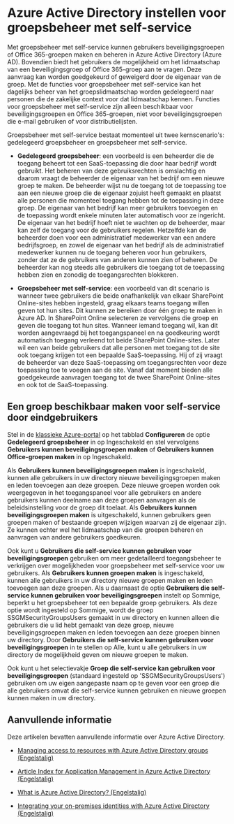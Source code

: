 <properties
    pageTitle="Azure Active Directory instellen voor toegangsbeheer met self-service voor toepassingen | Microsoft Azure"
    description="Met groepsbeheer met self-service kunnen gebruikers beveiligingsgroepen of Office 365-groepen maken en beheren in Azure Active Directory. Bovendien biedt het gebruikers de mogelijkheid om het lidmaatschap van een beveiligingsgroep of Office 365-groep aan te vragen."
    services="active-directory"
    documentationCenter=""
  authors="curtand"
    manager="stevenpo"
    editor=""
    />

<tags
    ms.service="active-directory"
    ms.workload="identity"
    ms.tgt_pltfrm="na"
    ms.devlang="na"
    ms.topic="get-started-article"
    ms.date="05/26/2016"
    ms.author="curtand"/>

# Azure Active Directory instellen voor groepsbeheer met self-service

Met groepsbeheer met self-service kunnen gebruikers beveiligingsgroepen of Office 365-groepen maken en beheren in Azure Active Directory (Azure AD). Bovendien biedt het gebruikers de mogelijkheid om het lidmaatschap van een beveiligingsgroep of Office 365-groep aan te vragen. Deze aanvraag kan worden goedgekeurd of geweigerd door de eigenaar van de groep. Met de functies voor groepsbeheer met self-service kan het dagelijks beheer van het groepslidmaatschap worden gedelegeerd naar personen die de zakelijke context voor dat lidmaatschap kennen. Functies voor groepsbeheer met self-service zijn alleen beschikbaar voor beveiligingsgroepen en Office 365-groepen, niet voor beveiligingsgroepen die e-mail gebruiken of voor distributielijsten.

Groepsbeheer met self-service bestaat momenteel uit twee kernscenario's: gedelegeerd groepsbeheer en groepsbeheer met self-service.

- **Gedelegeerd groepsbeheer**: een voorbeeld is een beheerder die de toegang beheert tot een SaaS-toepassing die door haar bedrijf wordt gebruikt. Het beheren van deze gebruiksrechten is omslachtig en daarom vraagt de beheerder de eigenaar van het bedrijf om een nieuwe groep te maken. De beheerder wijst nu de toegang tot de toepassing toe aan een nieuwe groep die de eigenaar zojuist heeft gemaakt en plaatst alle personen die momenteel toegang hebben tot de toepassing in deze groep. De eigenaar van het bedrijf kan meer gebruikers toevoegen en de toepassing wordt enkele minuten later automatisch voor ze ingericht. De eigenaar van het bedrijf hoeft niet te wachten op de beheerder, maar kan zelf de toegang voor de gebruikers regelen. Hetzelfde kan de beheerder doen voor een administratief medewerker van een andere bedrijfsgroep, en zowel de eigenaar van het bedrijf als de administratief medewerker kunnen nu de toegang beheren voor hun gebruikers, zonder dat ze de gebruikers van anderen kunnen zien of beheren. De beheerder kan nog steeds alle gebruikers die toegang tot de toepassing hebben zien en zonodig de toegangsrechten blokkeren.

- **Groepsbeheer met self-service**: een voorbeeld van dit scenario is wanneer twee gebruikers die beide onafhankelijk van elkaar SharePoint Online-sites hebben ingesteld, graag elkaars teams toegang willen geven tot hun sites. Dit kunnen ze bereiken door één groep te maken in Azure AD. In SharePoint Online selecteren ze vervolgens die groep en geven die toegang tot hun sites. Wanneer iemand toegang wil, kan dit worden aangevraagd bij het toegangspaneel en na goedkeuring wordt automatisch toegang verleend tot beide SharePoint Online-sites. Later wil een van beide gebruikers dat alle personen met toegang tot de site ook toegang krijgen tot een bepaalde SaaS-toepassing. Hij of zij vraagt de beheerder van deze SaaS-toepassing om toegangsrechten voor deze toepassing toe te voegen aan de site. Vanaf dat moment bieden alle goedgekeurde aanvragen toegang tot de twee SharePoint Online-sites en ook tot de SaaS-toepassing.

## Een groep beschikbaar maken voor self-service door eindgebruikers

Stel in de [klassieke Azure-portal](https://manage.windowsazure.com) op het tabblad **Configureren** de optie **Gedelegeerd groepsbeheer** in op Ingeschakeld en stel vervolgens **Gebruikers kunnen beveiligingsgroepen maken** of **Gebruikers kunnen Office-groepen maken** in op Ingeschakeld.

Als **Gebruikers kunnen beveiligingsgroepen maken** is ingeschakeld, kunnen alle gebruikers in uw directory nieuwe beveiligingsgroepen maken en leden toevoegen aan deze groepen. Deze nieuwe groepen worden ook weergegeven in het toegangspaneel voor alle gebruikers en andere gebruikers kunnen deelname aan deze groepen aanvragen als de beleidsinstelling voor de groep dit toelaat. Als **Gebruikers kunnen beveiligingsgroepen maken** is uitgeschakeld, kunnen gebruikers geen groepen maken of bestaande groepen wijzigen waarvan zij de eigenaar zijn. Ze kunnen echter wel het lidmaatschap van die groepen beheren en aanvragen van andere gebruikers goedkeuren.

Ook kunt u **Gebruikers die self-service kunnen gebruiken voor beveiligingsgroepen** gebruiken om meer gedetailleerd toegangsbeheer te verkrijgen over mogelijkheden voor groepsbeheer met self-service voor uw gebruikers. Als **Gebruikers kunnen groepen maken** is ingeschakeld, kunnen alle gebruikers in uw directory nieuwe groepen maken en leden toevoegen aan deze groepen. Als u daarnaast de optie **Gebruikers die self-service kunnen gebruiken voor beveiligingsgroepen** instelt op Sommige, beperkt u het groepsbeheer tot een bepaalde groep gebruikers. Als deze optie wordt ingesteld op Sommige, wordt de groep SSGMSecurityGroupsUsers gemaakt in uw directory en kunnen alleen die gebruikers die u lid hebt gemaakt van deze groep, nieuwe beveiligingsgroepen maken en leden toevoegen aan deze groepen binnen uw directory. Door **Gebruikers die self-service kunnen gebruiken voor beveiligingsgroepen** in te stellen op Alle, kunt u alle gebruikers in uw directory de mogelijkheid geven om nieuwe groepen te maken.

Ook kunt u het selectievakje **Groep die self-service kan gebruiken voor beveiligingsgroepen** (standaard ingesteld op 'SSGMSecurityGroupsUsers') gebruiken om uw eigen aangepaste naam op te geven voor een groep die alle gebruikers omvat die self-service kunnen gebruiken en nieuwe groepen kunnen maken in uw directory.

## Aanvullende informatie

Deze artikelen bevatten aanvullende informatie over Azure Active Directory.

* [Managing access to resources with Azure Active Directory groups (Engelstalig)](active-directory-manage-groups.md)

* [Article Index for Application Management in Azure Active Directory (Engelstalig)](active-directory-apps-index.md)

* [What is Azure Active Directory? (Engelstalig)](active-directory-whatis.md)

* [Integrating your on-premises identities with Azure Active Directory (Engelstalig)](active-directory-aadconnect.md)



<!--HONumber=Jun16_HO2-->


